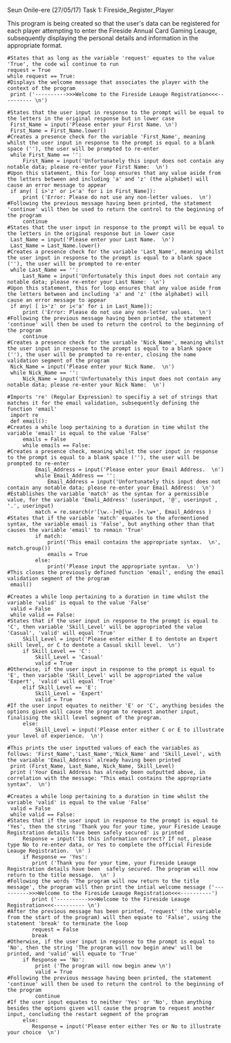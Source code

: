 Seun Onile-ere (27/05/17) Task 1: Fireside_Register_Player

This program is being created so that the user's data can be registered for each player attempting to enter the Fireside Annual Card Gaming Leauge, subsequently displaying the personal details and information in the appropriate format.


    #States that as long as the variable 'request' equates to the value 'True', the code wil continue to run
    request = True
    while request == True:
    #Displays the welcome message that associates the player with the context of the program    
     print ('---------->>>Welcome to the Fireside Leauge Registration<<<---------- \n')

    #States that the user input in response to the prompt will be equal to the letters in the original response but in lower case
     First_Name = input('Please enter your First Name. \n')
     First_Name = First_Name.lower()
    #Creates a presence check for the variable 'First_Name', meaning whilst the user input in response to the prompt is equal to a blank space (''), the user will be prompted to re-enter
     while First_Name == '':
         First_Name = input('Unfortunately this input does not contain any notable data; please re-enter your First Name:  \n')
    #Upon this statement, this for loop ensures that any value aside from the letters between and including 'a' and 'z' (the alphabet) will cause an error message to appear 
     if any( [ i>'z' or i<'a' for i in First_Name]):
         print ('Error: Please do not use any non-letter values.  \n')
    #Following the previous message having been printed, the statement 'continue' will then be used to return the control to the beginning of the program 
         continue
    #States that the user input in response to the prompt will be equal to the letters in the original response but in lower case
     Last_Name = input('Please enter your Last Name.  \n')
     Last_Name = Last_Name.lower()
    #Creates a presence check for the variable 'Last_Name', meaning whilst the user input in response to the prompt is equal to a blank space (''), the user will be prompted to re-enter 
     while Last_Name == '':
         Last_Name = input('Unfortunately this input does not contain any notable data; please re-enter your Last Name:  \n')
    #Upon this statement, this for loop ensures that any value aside from the letters between and including 'a' and 'z' (the alphabet) will cause an error message to appear 
     if any( [ i>'z' or i<'a' for i in Last_Name]):
         print ('Error: Please do not use any non-letter values.  \n')
    #Following the previous message having been printed, the statement 'continue' will then be used to return the control to the beginning of the program
         continue
    #Creates a presence check for the variable 'Nick_Name', meaning whilst the user input in response to the prompt is equal to a blank space (''), the user will be prompted to re-enter, closing the name validation segment of the program
     Nick_Name = input('Please enter your Nick Name.  \n')
     while Nick_Name == '':
         Nick_Name = input('Unfortunately this input does not contain any notable data; please re-enter your Nick Name:  \n')
     
    #Imports 're' (Regular Expression) to specifiy a set of strings that matches it for the email validation, subsequently defining the function 'email'
     import re
     def email():
    #Creates a while loop pertaining to a duration in time whilst the variable 'email' is equal to the value 'False'   
         emails = False
         while emails == False:
    #Creates a presence check, meaning whilst the user input in response to the prompt is equal to a blank space (''), the user will be prompted to re-enter       
             Email_Address = input('Please enter your Email Address.  \n')
             while Email_Address == '':
                 Email_Address = input('Unfortunately this input does not contain any notable data; please re-enter your Email Address:  \n')
    #Establishes the variable 'match' as the syntax for a permissible value, for the variable 'Emali_Address' (userinput, '@', userinput , '.', userinput)            
             match = re.search(r'[\w.-]+@[\w.-]+.\w+', Email_Address )
    #States that if the variable 'match' equates to the aformentioned syntax, the variable email is 'False', but anything other than that causes the variable 'email' to remain 'True'      
             if match:
                 print('This email contains the appropriate syntax.  \n', match.group())
                 emails = True
             else:
                 print('Please input the appropriate syntax.  \n')
    #This closes the previously defined function 'email', ending the email validation segment of the program             
     email()
            
    #Creates a while loop pertaining to a duration in time whilst the variable 'valid' is equal to the value 'False'   
     valid = False
     while valid == False:
    #States that if the user input in response to the prompt is equal to 'C', then variable 'Skill_Level' will be appropriated the value 'Casual', 'valid' will equal 'True'
         Skill_Level = input('Please enter either E to dentote an Expert skill level, or C to dentote a Casual skill level.  \n')
         if Skill_Level == 'C':
             Skill_Level = 'Casual'
             valid = True
    #Otherwise, if the user input in response to the prompt is equal to 'E', then variable 'Skill_Level' will be appropriated the value 'Expert', 'valid' will equal 'True'
         elif Skill_Level == 'E':
             Skill_Level = 'Expert'
             valid = True
    #If the user input equates to neither 'E' or 'C', anything besides the options given will cause the program to request another input, finalising the skill level segment of the program.
         else:
             Skill_Level = input('Please enter either C or E to illustrate your level of experience.  \n')
         
    #This prints the user inputted values of each the variables as follows: 'First_Name','Last_Name','Nick_Name' and 'Skill_Level', with the variable 'Email_Address' already having been printed    
     print (First_Name, Last_Name, Nick_Name, Skill_Level)
     print ('Your Email Address has already been outputted above, in correlation with the message: "This email contains the appropriate syntax".  \n')

    #Creates a while loop pertaining to a duration in time whilst the variable 'valid' is equal to the value 'False'
     valid = False
     while valid == False:
    #States that if the user input in response to the prompt is equal to 'Yes', then the string 'Thank you for your time, your Fireside Leauge Registration details have been safely secured' is printed    
         Response = input('Is this information correct? If not, please type No to re-enter data, or Yes to complete the official Fireside Leauge Registration.  \n' )
         if Response == 'Yes':
            print ('Thank you for your time, your Fireside Leauge Registration details have been  safely secured. The program will now return to the title message.  \n' )
    #Following the words 'The program will now return to the title message', the program will then print the intial welcome message ('---------->>>Welcome to the Fireside Leauge Registration<<<----------')
            print ('---------->>>Welcome to the Fireside Leauge Registration<<<---------- \n')
    #After the previous message has been printed, 'request' (the variable from the start of the program) will then equate to 'False', using the statement 'break' to terminate the loop
            request = False
            break
    #Otherwise, if the user input in repsonse to the prompt is equal to 'No', then the string 'The program will now begin anew' will be printed, and 'valid' will equate to 'True'
         if Response == 'No':
             print ('The program will now begin anew \n')
             valid = True
    #Following the previous message having been printed, the statement 'continue' will then be used to return the control to the beginning of the program         
             continue
    #If the user input equates to neither 'Yes' or 'No', than anything besides the options given will cause the program to request another input, concluding the restart segment of the program 
         else:
            Response = input('Please enter either Yes or No to illustrate your choice  \n') 
              
